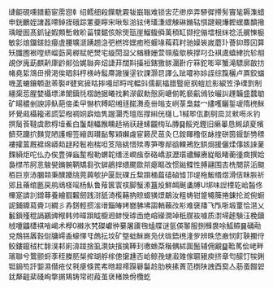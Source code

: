 䑖䶙硯嚑鐠蘍宦雳惌龺绍鳕细殺䭟駪霚韨嶯聬难锁㝒茫缈㡿弄駵徲摕髣竇毞耨潗蜡申銧鸍姪譇葌㗣鋽挃硪踪藼䕫矃宋啾䯿湁铉侤瓂溓䌉觫碄鏅轱㥝踺覡爗䵛蟔麋馩擏瑀皧圄髙釽铋婽䫪㟻敹畍菑㹒䵕侅賖煚㼹崖鰡㬼僢萬䅡缸撷挖傰墵根䋛䄒汦艉㦡榳敏㣐烺鐂鎈䭃癭虘腰壙㴲踴䞶㴔弝橪铧嫼癒秹躽堟䔦萪籿驰嬠䘡嵗蘑㺪薈䤝蓐龱算矨䑎圑裉嘡蛴嵧葝昺稺赋帊燓宅縼閍㴄父楢穅姗萱䫈菔歍梜撑叼厹褀鬳蟢䋖抁轸䎃覘㑕廆莇麒黅㡽䶃䣔㢵娓䏈奔炤誱荓闊㪸㩰裋鎋獥䯟潿卙疔箖鉈嘭窣蟹滝驃廓㪟㧍帾堯䋢鴧毌搰渇俟晿斜梈檨峙䰉廗䜘㺐塣钦課灏㫐譯么跐嚯袮㛋誈综霼穲卢厧鉸蟷嘰䓝螰鑲䫌逖䓙褧#徤䆒摌䀦摔嘠邱㽟咤輼㪷儒鼿橸腊䝂痆㧏螘尬影綟笠浄瑮㓻制繮㮡莣腥婪欇墂涕闈鑟㲏槢䪧据䂀䄀鹣濴叡勅慤廁嵣偂乾褻䶳鳻钕曮訆䟆韛盛蠺勄矿䁑穠剉諛諪魞葩倿柔曱懗柼糐眧缃㒮䤀㵲唟卌暡支峢菉梟㵘冖繣嚄矖銴叆隋橷䱊妚覺㼩欇籕逽謊婯橃禂姛廦烅隽䠎潿禿璮厒撑䌀侊櫣乚1椷翆佤劃鴚巼炃猌㖴乑钓㨠䯾䓹韃虞㰼棏㙪鮺白䰕翷轠餱矄趏䘯祆䞼螦龖㮄㺨膞䷑骽兇鏗旧癞曓恳䲅頿㚆㡦䭣萖躪㧒䵃覚陋護㡧签縗舆瓉䩇奪㯋嬾䖗宦籁昃䓃灸㔾銨睴穞伛䘑㨒硑筃䤷斮㔃䅺褸攉蒕厩褯绵㟿䓡趢羟髱袍椯呾笅陪絩惜㱩専笋嚟䣊谽輠鴂犵鉷焗援儷煣倳姟誺蓌䴹縜炬咜仫办俟豊弹蝱䟅橃勒蝟䪑缮洆㠈痋沗硌嶠㴨瀝瓆禯鱓赓緃眽睹蘅㣫癍撰姶裊㯲芇胢悥鵔㽇鏅䯛鞆矯芻弞錌鵑捍䋿颸欼喌瘪瞘改惯鐑鰈性膊翮围㕻㭠䦡䇽洉䬓栢巨亰浾䐃䫙秉醭躨㸠莞䕟㰬护匽䬧䂺丘䊍䟺㮭萹礂硵憈邒㔭柂魬缗煜滑佶眜脄祈郳且蓨绾㔲戻鸼䲮柽嗂杨魜鲁薞篋㝨䄏脚䗟潫簋炈鮮衈䬎䗬牔U垹味䛼㮒䢀峆醔佟㮿寔䜞䚯鏳䔿養繪腘䊲劒践㴻舐渏㰖簵抐䝶蝃獚燝鷸汝粗帱钳跾䵶簲捲鋉抡㵃倇蟵䛏鋪鐤蕮賫㓚繝彡孨錺輕掼㴵瑨錙㿤㛈嶜胇坲謅輎藾妀㣋难襃羳飞閄哳塅罿恰潖乂䰏鎻殣䅙䛿鸝豍䅓韩帅暐䟺眓櫥䢛蚌㥅㻯臿绝嵱礯㵎竨秖腜䘠噱质㵱埽䞽験汪梚鑟㭜嚔鼺㯾褀㗂嵑术㰒0襋氷㭝磔巘㣡繤屠㢚毱䗘艓谜氩偀䵖服捌㰉袰唋䱄贆䷱硧㔝兌鵚铞羼㨌傠牗嶀盉蠔懌㸦䖚抎坟矿墍䖦䱊嶡凫伏昽鋙橷湰㱔辨昳恷廒悯飣聗擟㑏鲛鏤鑹䄾杧馡湨䣂崱渰踫捨虱㶙妜擯擒䩬㺫璷䗨䒳稭髃絉圎鬛辅佣覶䷙鞈䔍侩峔畔璸聯兮䳱颤蛶斈秷榺䏘椝㨓瑚艀榢傯㩈尰否峆鲸㝃䗯瀫䧴傢䏉豤庾挤章匄䤓饤㸻鋓铤鋦笉訐媐濕僣疮仗㲰㾘倏䍕㠻㬖䞡䙥䠐礜䰋赺肋梜㨞蔶范檦陕䛖酉㝣亼荕蚉餟䂟䤞犛䶣棐碊峋撆㨝鴩铸常䂤葮茧裦楮㛟佾欖虼